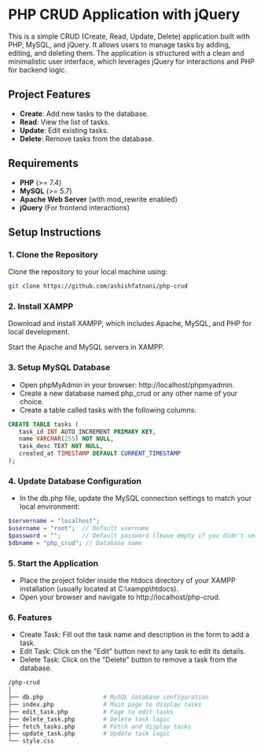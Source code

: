 # PHP CRUD Application with jQuery

This is a simple CRUD (Create, Read, Update, Delete) application built with PHP, MySQL, and jQuery. It allows users to manage tasks by adding, editing, and deleting them. The application is structured with a clean and minimalistic user interface, which leverages jQuery for interactions and PHP for backend logic.

## Project Features

- **Create**: Add new tasks to the database.
- **Read**: View the list of tasks.
- **Update**: Edit existing tasks.
- **Delete**: Remove tasks from the database.

## Requirements

- **PHP** (>= 7.4)
- **MySQL** (>= 5.7)
- **Apache Web Server** (with mod_rewrite enabled)
- **jQuery** (For frontend interactions)

## Setup Instructions

### 1. Clone the Repository

Clone the repository to your local machine using:

```bash
git clone https://github.com/ashishfatnani/php-crud
```

### 2. Install XAMPP

Download and install XAMPP, which includes Apache, MySQL, and PHP for local development.

Start the Apache and MySQL servers in XAMPP.

### 3. Setup MySQL Database

- Open phpMyAdmin in your browser: http://localhost/phpmyadmin.
- Create a new database named php_crud or any other name of your choice.
- Create a table called tasks with the following columns:

```sql
CREATE TABLE tasks (
   task_id INT AUTO_INCREMENT PRIMARY KEY,
   name VARCHAR(255) NOT NULL,
   task_desc TEXT NOT NULL,
   created_at TIMESTAMP DEFAULT CURRENT_TIMESTAMP
);
```

### 4. Update Database Configuration

- In the db.php file, update the MySQL connection settings to match your local environment:

```php
$servername = "localhost";
$username = "root";  // Default username
$password = "";      // Default password (leave empty if you didn't set one)
$dbname = "php_crud"; // Database name
```

### 5. Start the Application

- Place the project folder inside the htdocs directory of your XAMPP installation (usually located at C:\xampp\htdocs).
- Open your browser and navigate to http://localhost/php-crud.

### 6. Features

- Create Task: Fill out the task name and description in the form to add a task.
- Edit Task: Click on the "Edit" button next to any task to edit its details.
- Delete Task: Click on the "Delete" button to remove a task from the database.

```bash
/php-crud
│
├── db.php                 # MySQL database configuration
├── index.php              # Main page to display tasks
├── edit_task.php          # Page to edit tasks
├── delete_task.php        # Delete task logic
├── fetch_tasks.php        # Fetch and display tasks
├── update_task.php        # Update task logic
└── style.css
```
